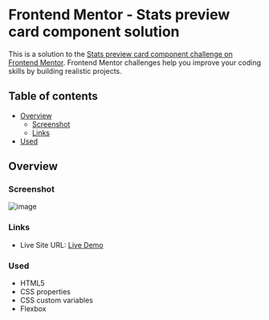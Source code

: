 # Frontend Mentor - Stats preview card component solution

This is a solution to the [Stats preview card component challenge on Frontend Mentor](https://www.frontendmentor.io/challenges/stats-preview-card-component-8JqbgoU62). Frontend Mentor challenges help you improve your coding skills by building realistic projects. 

## Table of contents

- [Overview](#overview)
  - [Screenshot](#screenshot)
  - [Links](#links)
- [Used](#used)

## Overview

### Screenshot

![image](https://github.com/Mohak-Gogia/Blog-preview-card/assets/91110127/a18fdfc4-438c-419d-814e-0f637241438d)

### Links

- Live Site URL: [Live Demo](https://mohak-gogia.github.io/Blog-preview-card/)

### Used

- HTML5
- CSS properties
- CSS custom variables
- Flexbox